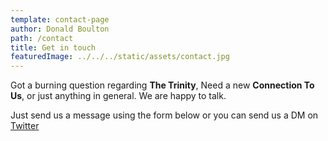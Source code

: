 ```yaml
---
template: contact-page
author: Donald Boulton
path: /contact
title: Get in touch
featuredImage: ../../../static/assets/contact.jpg
---
```


Got a burning question regarding **The Trinity**, Need a new **Connection To Us**, or just anything in general. We are happy to talk.

Just send us a message using the form below or you can send us a DM on [Twitter](hhttps://twitter.com/DonaldWBoulton)